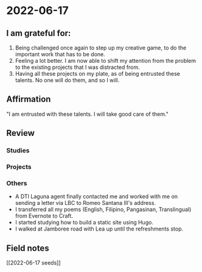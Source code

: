 # 2022-06-17

## I am grateful for:
1. Being challenged once again to step up my creative game, to do the important work that has to be done.
2. Feeling a lot better. I am now able to shift my attention from the problem to the existing projects that I was distracted from.
3. Having all these projects on my plate, as of being entrusted these talents. No one will do them, and so I will.

## Affirmation

"I am entrusted with these talents. I will take good care of them."

## Review
### Studies

### Projects

### Others

- A DTI Laguna agent finally contacted me and worked with me on sending a letter via LBC to Romeo Santana III's address.
- I transferred all my poems (English, Filipino, Pangasinan, Translingual) from Evernote to Craft.
- I started studying how to build a static site using Hugo.
- I walked at Jamboree road with Lea up until the refreshments stop.

## Field notes

[[2022-06-17 seeds]]